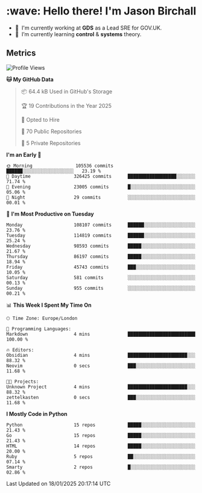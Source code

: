 <h1 align="left" id="jason-title">:wave: Hello there! I'm Jason Birchall</h1>

- :office: &nbsp;I'm currently working at **GDS** as a Lead SRE for GOV.UK.
- :seedling: &nbsp;I’m currently learning **control** & **systems** theory.

<h2>Metrics</h2>

<!--START_SECTION:waka-->
![Profile Views](http://img.shields.io/badge/Profile%20Views-1-blue)

**🐱 My GitHub Data** 

> 📦 64.4 kB Used in GitHub's Storage 
 > 
> 🏆 19 Contributions in the Year 2025
 > 
> 💼 Opted to Hire
 > 
> 📜 70 Public Repositories 
 > 
> 🔑 5 Private Repositories 
 > 
**I'm an Early 🐤** 

```text
🌞 Morning                105536 commits      ██████░░░░░░░░░░░░░░░░░░░   23.19 % 
🌆 Daytime                326425 commits      ██████████████████░░░░░░░   71.74 % 
🌃 Evening                23005 commits       █░░░░░░░░░░░░░░░░░░░░░░░░   05.06 % 
🌙 Night                  29 commits          ░░░░░░░░░░░░░░░░░░░░░░░░░   00.01 % 
```
📅 **I'm Most Productive on Tuesday** 

```text
Monday                   108107 commits      ██████░░░░░░░░░░░░░░░░░░░   23.76 % 
Tuesday                  114819 commits      ██████░░░░░░░░░░░░░░░░░░░   25.24 % 
Wednesday                98593 commits       █████░░░░░░░░░░░░░░░░░░░░   21.67 % 
Thursday                 86197 commits       █████░░░░░░░░░░░░░░░░░░░░   18.94 % 
Friday                   45743 commits       ███░░░░░░░░░░░░░░░░░░░░░░   10.05 % 
Saturday                 581 commits         ░░░░░░░░░░░░░░░░░░░░░░░░░   00.13 % 
Sunday                   955 commits         ░░░░░░░░░░░░░░░░░░░░░░░░░   00.21 % 
```


📊 **This Week I Spent My Time On** 

```text
🕑︎ Time Zone: Europe/London

💬 Programming Languages: 
Markdown                 4 mins              █████████████████████████   100.00 % 

🔥 Editors: 
Obsidian                 4 mins              ██████████████████████░░░   88.32 % 
Neovim                   0 secs              ███░░░░░░░░░░░░░░░░░░░░░░   11.68 % 

🐱‍💻 Projects: 
Unknown Project          4 mins              ██████████████████████░░░   88.32 % 
zettelkasten             0 secs              ███░░░░░░░░░░░░░░░░░░░░░░   11.68 % 
```

**I Mostly Code in Python** 

```text
Python                   15 repos            █████░░░░░░░░░░░░░░░░░░░░   21.43 % 
Go                       15 repos            █████░░░░░░░░░░░░░░░░░░░░   21.43 % 
HTML                     14 repos            █████░░░░░░░░░░░░░░░░░░░░   20.00 % 
Ruby                     5 repos             ██░░░░░░░░░░░░░░░░░░░░░░░   07.14 % 
Smarty                   2 repos             █░░░░░░░░░░░░░░░░░░░░░░░░   02.86 % 
```




 Last Updated on 18/01/2025 20:17:14 UTC
<!--END_SECTION:waka-->

<!-- links -->

[issues page]: https://github.com/jasonBirchall/jasonBirchall/issues "jasonBirchall/issues"
